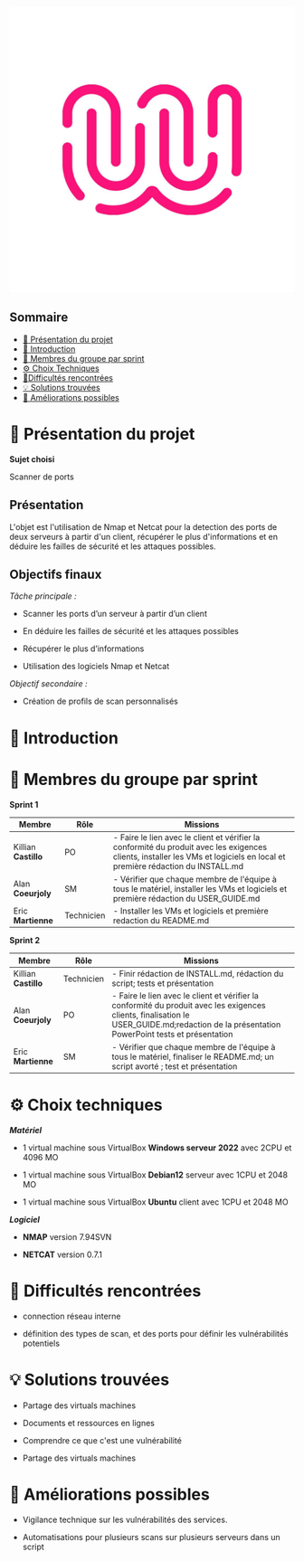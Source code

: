 ![logo de la Wild Code SChool en exemple](Ressources/logo_WCS.jpg)

## Sommaire 

- [🎯 Présentation du projet](#presentation-du-projet)
- [📜 Introduction](#introduction)
- [👥 Membres du groupe par sprint](#membres-du-groupe-par-sprint)
- [⚙️ Choix Techniques](#choix-techniques)
- [🧗Difficultés rencontrées](#difficultes-rencontrees)
- [💡 Solutions trouvées](#solutions-trouvees)
- [🚀 Améliorations possibles](#ameliorations-possibles)

# 🎯 **Présentation du projet**
<span id="presentation-du-projet"></span>
**Sujet choisi**

Scanner de ports

## **Présentation**

L'objet est l'utilisation de Nmap et Netcat pour la detection des ports de deux serveurs à partir d'un client, récupérer le plus d'informations et en déduire les failles de sécurité et les attaques possibles.

## **Objectifs finaux**

_Tâche principale :_

 - Scanner les ports d’un serveur à partir d’un client

 - En déduire les failles de sécurité et les attaques possibles

 - Récupérer le plus d’informations

 - Utilisation des logiciels Nmap et Netcat

_Objectif secondaire :_

 - Création de profils de scan personnalisés


# 📜 **Introduction**
<span id="introduction"></span>

# 👥 **Membres du groupe par sprint**
<span id="membres-du-groupe-par-sprint"></span>
**Sprint 1**

| Membre   | Rôle       | Missions |
| -------- | ---------- | -------- |
| Killian **Castillo** | PO         | -  Faire le lien avec le client et vérifier la conformité du produit avec les exigences clients, installer les VMs et logiciels en local et première rédaction du INSTALL.md|
| Alan **Coeurjoly** | SM         | - Vérifier que chaque membre de l'équipe à tous le matériel, installer les VMs et logiciels et première rédaction du USER_GUIDE.md        |
| Eric **Martienne** | Technicien | - Installer les VMs et logiciels et première redaction du README.md       |

**Sprint 2**

| Membre   | Rôle       | Missions |
| -------- | ---------- | -------- |
| Killian **Castillo** | Technicien | - Finir rédaction de INSTALL.md, rédaction du script; tests et présentation|
| Alan **Coeurjoly** | PO | - Faire le lien avec le client et vérifier la conformité du produit avec les exigences clients, finalisation le USER_GUIDE.md;redaction de la présentation PowerPoint tests et présentation |
| Eric **Martienne** | SM         | - Vérifier que chaque membre de l'équipe à tous le matériel, finaliser  le README.md; un script avorté ; test et présentation |       |

# ⚙️ **Choix techniques**
<span id="choix-techniques"></span>
_**Matériel**_

- 1 virtual machine sous VirtualBox **Windows serveur 2022** avec 2CPU et 4096 MO

- 1 virtual machine sous VirtualBox **Debian12** serveur avec 1CPU et 2048 MO

- 1 virtual machine sous VirtualBox **Ubuntu** client avec 1CPU et 2048 MO

_**Logiciel**_

- **NMAP** version 7.94SVN

- **NETCAT** version 0.7.1

# 🧗 **Difficultés rencontrées**
<span id="difficultes-rencontrees"></span>

- connection réseau interne

- définition des types de scan, et des ports pour définir les vulnérabilités potentiels

# 💡 **Solutions trouvées**
<span id="solutions-trouvees"></span>

- Partage des virtuals machines
  
- Documents et ressources en lignes

- Comprendre ce que c'est une vulnérabilité

- Partage des virtuals machines

# 🚀 **Améliorations possibles**
<span id="ameliorations-possibles"></span>

- Vigilance technique sur les vulnérabilités des services.

- Automatisations pour plusieurs scans sur plusieurs serveurs dans un script
